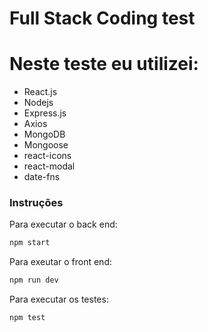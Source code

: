 # Full Stack Coding test

 # Neste teste eu utilizei:

 - React.js
 - Nodejs
 - Express.js
 - Axios
 - MongoDB
 - Mongoose
 - react-icons
 - react-modal
 - date-fns

 ### Instruções

Para executar o back end:

 ```bash
 npm start
 ```

 Para exeutar o front end:

 ```bash
 npm run dev
 ```

Para executar os testes:

```bash
npm test
```